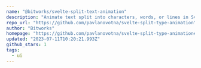 ```yaml
---
name: "@bitworks/svelte-split-text-animation"
description: "Animate text split into characters, words, or lines in Svelte."
repo_url: "https://github.com/pavlanovotna/svelte-split-type-animation"
author: "Bitworks"
homepage: "https://github.com/pavlanovotna/svelte-split-type-animation#readme"
updated: "2023-07-11T10:20:21.993Z"
github_stars: 1
tags: 
  - ui
---
```

